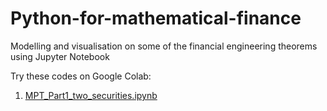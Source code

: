 # Python-for-mathematical-finance
Modelling and visualisation on some of the financial engineering theorems using Jupyter Notebook

Try these codes on Google Colab:

1. [MPT_Part1_two_securities.ipynb](https://colab.research.google.com/drive/1W_9-_nssPPDTN2ahP14cey_C4lOS9y_K?usp=sharing)
